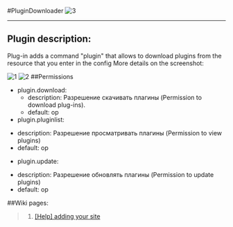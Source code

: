 #PluginDownloader
![3](https://pp.vk.me/c637419/v637419272/27ccc/4Si95EnpgrQ.jpg)
***
## Plugin description:
 Plug-in adds a command "plugin" that allows to download plugins from the resource that you enter in the config
More details on the screenshot:

![1](https://pp.vk.me/c636327/v636327488/33e70/Ay6-dlWnD1M.jpg)
![2](https://pp.vk.me/c636327/v636327488/33e77/1oi-Br2Gbyg.jpg)
##Permissions
 * plugin.download:
   + description: Разрешение скачивать плагины (Permission to download plug-ins).
   + default: op
 * plugin.pluginlist:
  + description: Разрешение просматривать плагины (Permission to view plugins)
  + default: op
 * plugin.update:
  + description: Разрешение обновлять плагины (Permission to update plugins)
  + default: op
  

##Wiki pages:
> 1. [[Help] adding your site](https://github.com/INFOMCPE/PluginDownloader/wiki/%5BHelp%5D-adding-your-site)
